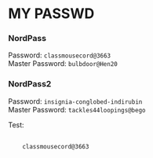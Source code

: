 # MY PASSWD
### NordPass
Password: ```classmousecord@3663``` <br>
Master Password: ```bulbdoor@Hen20```

### NordPass2
Password: ```insignia-conglobed-indirubin``` <br>
Master Password: ```tackles44loopings@bego```

Test: 
##
        classmousecord@3663